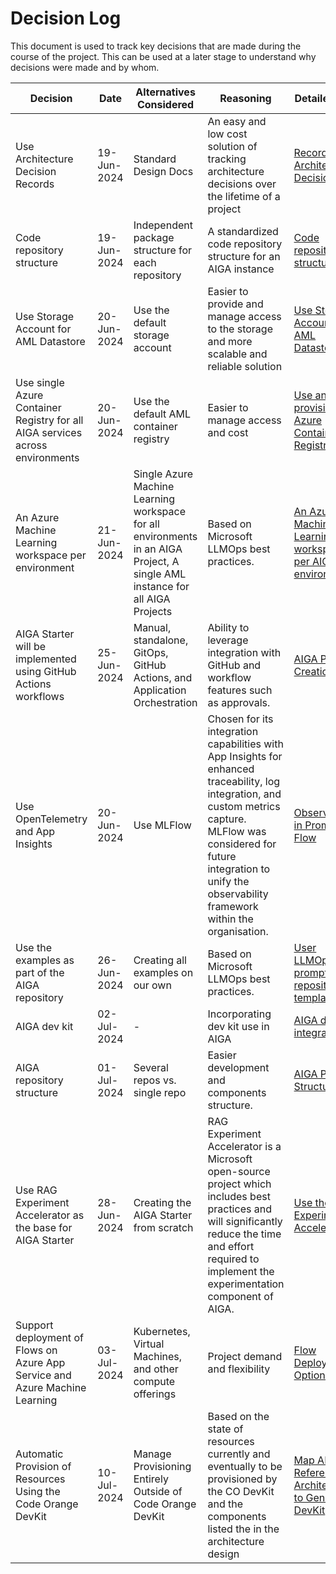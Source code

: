 # Decision Log

This document is used to track key decisions that are made during the course of the project. This can be used at a later
stage to understand why decisions were made and by whom.

| **Decision**                                                                  | **Date**    | **Alternatives Considered**                                                                                                  | **Reasoning**                                                                                                                                                                                                                                | **Detailed doc**                                                                                       | **Made By**             |
|-------------------------------------------------------------------------------|-------------|------------------------------------------------------------------------------------------------------------------------------|----------------------------------------------------------------------------------------------------------------------------------------------------------------------------------------------------------------------------------------------|--------------------------------------------------------------------------------------------------------|-------------------------|
| Use Architecture Decision Records                                             | 19-Jun-2024 | Standard Design Docs                                                                                                         | An easy and low cost solution of tracking architecture decisions over the lifetime of a project                                                                                                                                              | [Record Architecture Decisions](../adrs/001-record-architecture-decisions.md)                           | Dev Team                |
| Code repository structure                                                     | 19-Jun-2024 | Independent package structure  for each repository                                                                           | A standardized code repository structure for an AIGA instance                                                                                                                                                                                | [Code repository structure](../adrs/002-code-repository-structure.md)                                   | Arpit Gaur, Bhavana Rao |
| Use Storage Account for AML Datastore                                         | 20-Jun-2024 | Use the default storage account                                                                                              | Easier to provide and manage access to the storage and more scalable and reliable solution                                                                                                                                                   | [Use Storage Account for AML Datastore](../adrs/003-use-and-provision-storage-account.md)               | Avishay Balter          |
| Use single Azure Container Registry for all AIGA services across environments | 20-Jun-2024 | Use the default AML container registry                                                                                       | Easier to manage access and cost                                                                                                                                                                                                             | [Use and provision Azure Container Registry](../adrs/004-use-and-provision-azure-container-registry.md) | Avishay Balter          |
| An Azure Machine Learning workspace per environment                           | 21-Jun-2024 | Single Azure Machine Learning workspace for all environments in an AIGA Project, A single AML instance for all AIGA Projects | Based on Microsoft LLMOps best practices.                                                                                                                                                                                                    | [An Azure Machine Learning workspace per AIGA environment](../adrs/005-single-aml-per-environment.md)   | Avishay Balter          |
| AIGA Starter will be implemented using GitHub Actions workflows               | 25-Jun-2024 | Manual, standalone, GitOps, GitHub Actions, and Application Orchestration                                                    | Ability to leverage integration with GitHub and workflow features such as approvals.                                                                                                                                                         | [AIGA Project Creation](../adrs/006-aiga-project-creation.md)                                           | Liam Moat               |
| Use OpenTelemetry and App Insights                                            | 20-Jun-2024 | Use MLFlow                                                                                                                   | Chosen for its integration capabilities with App Insights for enhanced traceability, log integration, and custom metrics capture. MLFlow was considered for future integration to unify the observability framework within the organisation. | [Observability in Prompt Flow](../adrs/007-observability-prompt-flow.md)                                | Dev Team                |
| Use the examples as part of the AIGA repository                               | 26-Jun-2024 | Creating all examples on our own                                                                                             | Based on Microsoft LLMOps best practices.                                                                                                                                                                                                    | [User LLMOps promptflow repository templates](../adrs/008-llmops-promptflow-template.md)                | Shiran Rubin            |
| AIGA dev kit                                                                  | 02-Jul-2024 | -                                                                                                                            | Incorporating dev kit use in AIGA                                                                                                                                                                                                            | [AIGA dev kit integration](../adrs/009-aiga-dev-kit.md)                                                 | Shiran Rubin            |
| AIGA repository structure                                                     | 01-Jul-2024 | Several repos vs. single repo                                                                                                | Easier development and components structure.                                                                                                                                                                                                 | [AIGA Project Structure](../adrs/010-aiga-project-structure.md)                                         | Shiran Rubin            |
| Use RAG Experiment Accelerator as the base for AIGA Starter                   | 28-Jun-2024 | Creating the AIGA Starter from scratch                                                                                       | RAG Experiment Accelerator is a Microsoft open-source project which includes best practices and will significantly reduce the time and effort required to implement the experimentation component of AIGA.                                   | [Use the RAG Experiment Accelerator](../adrs/011-rag-experiment-accelerator.md)                         | Martyna Marcinkowska    |
| Support deployment of Flows on Azure App Service and Azure Machine Learning   | 03-Jul-2024 | Kubernetes, Virtual Machines, and other compute offerings                                                                    | Project demand and flexibility                                                                                                                                                                                                               | [Flow Deployment Options](../adrs/012-flow-deployment-options.md)                                       | Liam Moat               |
| Automatic Provision of Resources Using the Code Orange DevKit                              | 10-Jul-2024 | Manage Provisioning Entirely Outside of Code Orange DevKit                                                                                             | Based on the state of resources currently and eventually to be provisioned by the CO DevKit and the components listed the in the architecture design                                                                                                                                                                                                 | [Map AIGA Reference Architecture to Gen AI DevKit](../adrs/013-aiga-provisioning-thru-devkit)                   | Rod Goulart            |
